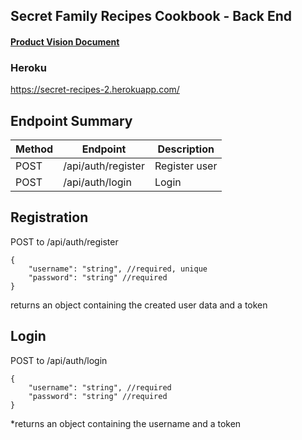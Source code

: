 ## Secret Family Recipes Cookbook - Back End

#### [Product Vision Document](https://www.notion.so/Product-Vision-9cfa483ff42d494f8cb21be15fc215f7)

### Heroku

https://secret-recipes-2.herokuapp.com/

## Endpoint Summary

| Method | Endpoint             | Description           |
 | ------ | -------------------- | --------------------- |
 | POST   | /api/auth/register   | Register user         |
 | POST   | /api/auth/login      | Login                 |

 ## Registration

 POST to /api/auth/register

 ```
 {
     "username": "string", //required, unique
     "password": "string" //required
 }
 ```

 returns an object containing the created user data and a token

 ## Login

 POST to /api/auth/login

 ```
 {
     "username": "string", //required
     "password": "string" //required
 }
 ```

 \*returns an object containing the username and a token
 